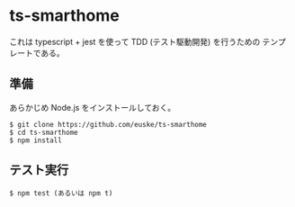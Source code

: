 # ts-smarthome

これは typescript + jest を使って TDD (テスト駆動開発) を行うための
テンプレートである。

## 準備

あらかじめ Node.js をインストールしておく。

    $ git clone https://github.com/euske/ts-smarthome
    $ cd ts-smarthome
    $ npm install

## テスト実行

    $ npm test (あるいは npm t)

